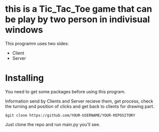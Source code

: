 # this is a Tic_Tac_Toe game that can be play by two person in indivisual windows

This programm uses two sides:

 - Client
 - Server


# Installing
You need to get some packages before using this program.


Information send by Clients and Server recieve them, get process, check the turning and position of clicks and get back to clients for drawing part.
```
$git clone https://github.com/YOUR-USERNAME/YOUR-REPOSITORY
```
Just clone the repo and run main.py you'll see.

